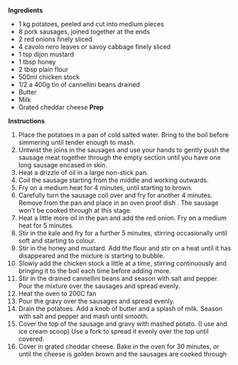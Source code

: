 **Ingredients**
- 1 kg potatoes, peeled and cut into medium pieces
- 8 pork sausages, joined together at the ends
- 2 red onions finely sliced
- 4 cavolo nero leaves or savoy cabbage finely sliced
- 1 tsp dijon mustard
- 1 tbsp honey
- 2 tbsp plain flour
- 500ml chicken stock
- 1/2 a 400g tin of cannellini beans drained
- Butter
- Milk
- Grated cheddar cheese
**Prep**

**Instructions**
1. Place the potatoes in a pan of cold salted water. Bring to the boil before simmering until tender enough to mash.
2. Untwist the joins in the sausages and use your hands to gently push the sausage meat together through the empty section until you have one long sausage encased in skin.
3. Heat a drizzle of oil in a large non-stick pan.
4. Coil the sausage starting from the middle and working outwards.
5. Fry on a medium heat for 4 minutes, until starting to brown.
6. Carefully turn the sausage coil over and fry for another 4 minutes. Remove from the pan and place in an oven proof dish . The sausage won't be cooked through at this stage.
7. Heat a little more oil in the pan and add the red onion. Fry on a medium heat for 5 minutes.
8. Stir in the kale and fry for a further 5 minutes, stirring occasionally until soft and starting to colour.
9. Stir in the honey and mustard. Add the flour and stir on a heat until it has disappeared and the mixture is starting to bubble.
10. Slowly add the chicken stock a little at a time, stirring continuously and bringing it to the boil each time before adding more.
11. Stir in the drained cannellini beans and season with salt and pepper. Pour the mixture over the sausages and spread evenly.
12. Heat the oven to 200C fan
13. Pour the gravy over the sausages and spread evenly.
14. Drain the potatoes. Add a knob of butter and a splash of milk. Season with salt and pepper and mash until smooth.
15. Cover the top of the sausage and gravy with mashed potato. (I use and ice cream scoop) Use a fork to spread it evenly over the top until covered.
16. Cover in grated cheddar cheese. Bake in the oven for 30 minutes, or until the cheese is golden brown and the sausages are cooked through